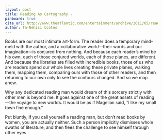 ```yaml
---
layout: post
title: Reading As Cartography - 
pinboard: true
cite_url: http://www.theatlantic.com/entertainment/archive/2011/05/reading-as-cartography/239683/
author: Ta-Nehisi Coates
---
```

Books are our most intimate art-form. The reader does a temporary mind-meld with the author, and a collaborative world—their words and our imagination—is conjured from nothing. And because each reader’s mind be his own, each of those conjured worlds, each of those planes, are different. And because the libraries are filled with incredible books, those of us who are readers spend our whole lives creating these private planes, walking them, mapping them, comparing ours with those of other readers, and then returning to our own only to see the contours changed.  And so we map anew.
  
Why any dedicated reading man would dream of this sorcery strictly with other men is beyond me. It goes against one of the great assets of reading—the voyage to new worlds. It would be as if Magellan said, “I like my small town fine enough.”
  
Put bluntly, if you call yourself a reading man, but don’t read books by women, you are actually neither. Such a person implicitly dismisses whole swaths of literature, and then flees the challenge to see himself through other eyes.  

